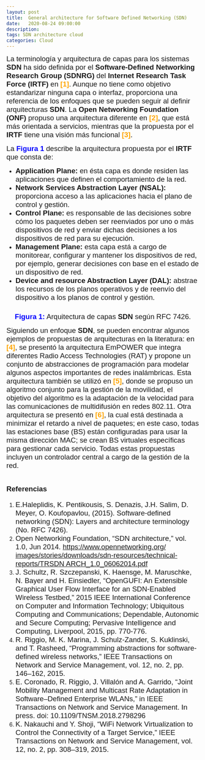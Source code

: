 ```yaml
---
layout: post
title:  General architecture for Software Defined Networking (SDN)
date:   2020-08-24 09:00:00
description: 
tags: SDN architecture cloud
categories: Cloud
---
```

<p><span style="font-size: 14pt;"><span style="font-family: arial, helvetica, sans-serif;">La terminología y arquitectura de capas para los sistemas <strong>SDN</strong> ha sido definida por el <strong>Software-Defined Networking Research Group (SDNRG)</strong> del <strong>Internet Research Task Force (IRTF)</strong> en <span style="color: #ffa500;"><strong>[1]</strong></span>. Aunque no tiene como objetivo estandarizar ninguna capa o interfaz, proporciona una referencia de los enfoques que se pueden seguir al definir arquitecturas <strong>SDN</strong>. La <strong>Open Networking Foundation (ONF)</strong> propuso una arquitectura diferente en <span style="color: #ffa500;"><strong>[2]</strong></span>, que está más orientada a servicios, mientras que la propuesta por el <strong>IRTF</strong> tiene una visión más funcional <span style="color: #ffa500;"><strong>[3]</strong></span>.</span></span></p>
<p><span style="font-size: 14pt;"></span></p>
<p><span style="font-size: 14pt;"><span style="font-family: arial, helvetica, sans-serif;">La <span style="color: #0000ff;"><strong>Figura 1</strong></span> describe la arquitectura propuesta por el <strong>IRTF</strong> que consta de:</span></span></p>
<p><span style="font-size: 14pt;"></span></p>
<ul>
<li><span style="font-size: 14pt;"><span style="font-family: arial, helvetica, sans-serif;"><strong>Application Plane:</strong> en ésta capa es donde residen las aplicaciones que definen el comportamiento de la red.</span></span></li>
<li><span style="font-size: 14pt;"><span style="font-family: arial, helvetica, sans-serif;"><strong>Network Services Abstraction Layer (NSAL):</strong> proporciona acceso a las aplicaciones hacia el plano de control y gestión.</span></span></li>
<li><span style="font-size: 14pt;"><span style="font-family: arial, helvetica, sans-serif;"><strong>Control Plane:</strong> es responsable de las decisiones sobre cómo los paquetes deben ser reenviados por uno o más dispositivos de red y enviar dichas decisiones a los dispositivos de red para su ejecución.</span></span></li>
<li><span style="font-size: 14pt;"><span style="font-family: arial, helvetica, sans-serif;"><strong>Management Plane:</strong> esta capa está a cargo de monitorear, configurar y mantener los dispositivos de red, por ejemplo, generar decisiones con base en el estado de un dispositivo de red.</span></span></li>
<li><span style="font-size: 14pt;"><span style="font-family: arial, helvetica, sans-serif;"><strong>Device and resource Abstraction Layer (DAL):</strong> abstrae los recursos de los planos operativos y de reenvío del dispositivo a los planos de control y gestión.</span></span></li>
</ul>
<p style="text-align: center;"><span style="font-size: 14pt;"><span style="font-family: arial, helvetica, sans-serif;"><img src="images/Cloud/general-architecture-for-sdn/rfc_architecture.png" alt="" /></span></span></p>
<p style="text-align: center;"><span style="font-size: 14pt;"><span style="font-family: arial, helvetica, sans-serif;"><span style="color: #0000ff;"><strong>Figura 1:</strong></span> Arquitectura de capas <strong>SDN</strong> según RFC 7426.</span></span></p>
<p><span style="font-size: 14pt;"></span></p>
<p><span style="font-size: 14pt;"><span style="font-family: arial, helvetica, sans-serif;">Siguiendo un enfoque <strong>SDN</strong>, se pueden encontrar algunos ejemplos de propuestas de arquitecturas en la literatura: en <span style="color: #ffa500;"><strong>[4]</strong></span>, se presentó la arquitectura EmPOWER que integra diferentes Radio Access Technologies (RAT) y propone un conjunto de abstracciones de programación para modelar algunos aspectos importantes de redes inalámbricas. Esta arquitectura también se utilizó en <span style="color: #ffa500;"><strong>[5]</strong></span>, donde se propuso un algoritmo conjunto para la gestión de la movilidad, el objetivo del algoritmo es la adaptación de la velocidad para las comunicaciones de multidifusión en redes 802.11. Otra arquitectura se presentó en <span style="color: #ffa500;"><strong>[6]</strong></span>, la cual está destinada a minimizar el retardo a nivel de paquetes; en este caso, todas las estaciones base (BS) están configuradas para usar la misma dirección MAC; se crean BS virtuales específicas para gestionar cada servicio. Todas estas propuestas incluyen un controlador central a cargo de la gestión de la red.</span></span></p>
<p><span style="font-size: 14pt;"></span></p>
<h1><span style="font-size: 14pt;"><span style="font-family: arial, helvetica, sans-serif;">Referencias</span></span></h1>
<ol>
<li><span style="font-size: 14pt;"><span style="font-family: arial, helvetica, sans-serif;">E.Haleplidis, K. Pentikousis, S. Denazis, J.H. Salim, D. Meyer, O. Koufopavlou, (2015). Software-defined networking (SDN): Layers and architecture terminology (No. RFC 7426).</span></span></li>
<li><span style="font-size: 14pt;"><span style="font-family: arial, helvetica, sans-serif;">Open Networking Foundation, “SDN architecture,” vol. 1.0, Jun 2014. <a href="https://www.opennetworking.org/ images/stories/downloads/sdn-resources/technical-reports/TRSDN ARCH_1.0_06062014.pdf">https://www.opennetworking.org/ images/stories/downloads/sdn-resources/technical-reports/TRSDN ARCH_1.0_06062014.pdf</a></span></span></li>
<li><span style="font-size: 14pt;"><span style="font-family: arial, helvetica, sans-serif;">J. Schultz, R. Szczepanski, K. Haensge, M. Maruschke, N. Bayer and H. Einsiedler, “OpenGUFI: An Extensible Graphical User Flow Interface for an SDN-Enabled Wireless Testbed,” 2015 IEEE International Conference on Computer and Information Technology; Ubiquitous Computing and Communications; Dependable, Autonomic and Secure Computing; Pervasive Intelligence and Computing, Liverpool, 2015, pp. 770-776.</span></span></li>
<li><span style="font-size: 14pt;"><span style="font-family: arial, helvetica, sans-serif;">R. Riggio, M. K. Marina, J. Schulz-Zander, S. Kuklinski, and T. Rasheed, “Programming abstractions for software-defined wireless networks,” IEEE Transactions on Network and Service Management, vol. 12, no. 2, pp. 146–162, 2015.</span></span></li>
<li><span style="font-size: 14pt;"><span style="font-family: arial, helvetica, sans-serif;">E. Coronado, R. Riggio, J. Villalón and A. Garrido, “Joint Mobility Management and Multicast Rate Adaptation in Software–Defined Enterprise WLANs,” in IEEE Transactions on Network and Service Management. In press. doi: 10.1109/TNSM.2018.2798296</span></span></li>
<li><span style="font-size: 14pt;"><span style="font-family: arial, helvetica, sans-serif;">K. Nakauchi and Y. Shoji, “WiFi Network Virtualization to Control the Connectivity of a Target Service,” IEEE Transactions on Network and Service Management, vol. 12, no. 2, pp. 308–319, 2015.</span></span></li>
</ol>
